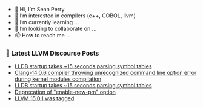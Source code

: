 - 👋 Hi, I’m Sean Perry
- 👀 I’m interested in compilers (c++, COBOL, llvm)
- 🌱 I’m currently learning ...
- 💞️ I’m looking to collaborate on ...
- 📫 How to reach me ...

<!---
s66perry/s66perry is a ✨ special ✨ repository because its `README.md` (this file) appears on your GitHub profile.
You can click the Preview link to take a look at your changes.
--->
### 📕 Latest LLVM Discourse Posts

<!-- DISCOURSE-LLVM:START -->
- [LLDB startup takes ~15 seconds parsing symbol tables](https://discourse.llvm.org/t/lldb-startup-takes-15-seconds-parsing-symbol-tables/65487#post_3)
- [Clang-14.0.6 compiler throwing unrecognized command line option error during kernel modules compilation](https://discourse.llvm.org/t/clang-14-0-6-compiler-throwing-unrecognized-command-line-option-error-during-kernel-modules-compilation/65485#post_2)
- [LLDB startup takes ~15 seconds parsing symbol tables](https://discourse.llvm.org/t/lldb-startup-takes-15-seconds-parsing-symbol-tables/65487#post_2)
- [Deprecation of &quot;enable-new-pm&quot; option](https://discourse.llvm.org/t/deprecation-of-enable-new-pm-option/65168#post_6)
- [LLVM 15.0.1 was tagged](https://discourse.llvm.org/t/llvm-15-0-1-was-tagged/65381?page=2#post_22)
<!-- DISCOURSE-LLVM:END -->

